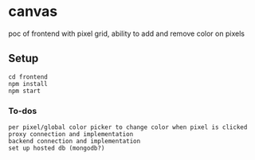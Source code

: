 # canvas

poc of frontend with pixel grid, ability to add and remove color on pixels

## Setup
```
cd frontend
npm install
npm start
```


### To-dos
```
per pixel/global color picker to change color when pixel is clicked
proxy connection and implementation
backend connection and implementation
set up hosted db (mongodb?)
```